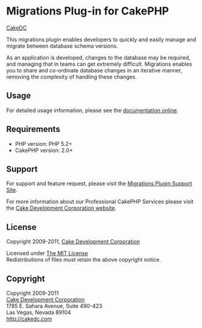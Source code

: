 # Migrations Plug-in for CakePHP

[CakeDC](http://cakedc.com)

This migrations plugin enables developers to quickly and easily manage and migrate between database schema versions.

As an application is developed, changes to the database may be required, and managing that in teams can get extremely difficult. Migrations enables you to share and co-ordinate database changes in an iterative manner, removing the complexity of handling these changes.

## Usage ##

For detailed usage information, please see the [documentation online](http://cakedc.com/eng/downloads/view/cakephp_migrations_plugin).

## Requirements ##

* PHP version: PHP 5.2+
* CakePHP version: 2.0+

## Support ##

For support and feature request, please visit the [Migrations Plugin Support Site](http://cakedc.lighthouseapp.com/projects/59617-migrations-plugin/).

For more information about our Professional CakePHP Services please visit the [Cake Development Corporation website](http://cakedc.com).

## License ##

Copyright 2009-2011, [Cake Development Corporation](http://cakedc.com)

Licensed under [The MIT License](http://www.opensource.org/licenses/mit-license.php)<br/>
Redistributions of files must retain the above copyright notice.

## Copyright ###

Copyright 2009-2011<br/>
[Cake Development Corporation](http://cakedc.com)<br/>
1785 E. Sahara Avenue, Suite 490-423<br/>
Las Vegas, Nevada 89104<br/>
http://cakedc.com<br/>
